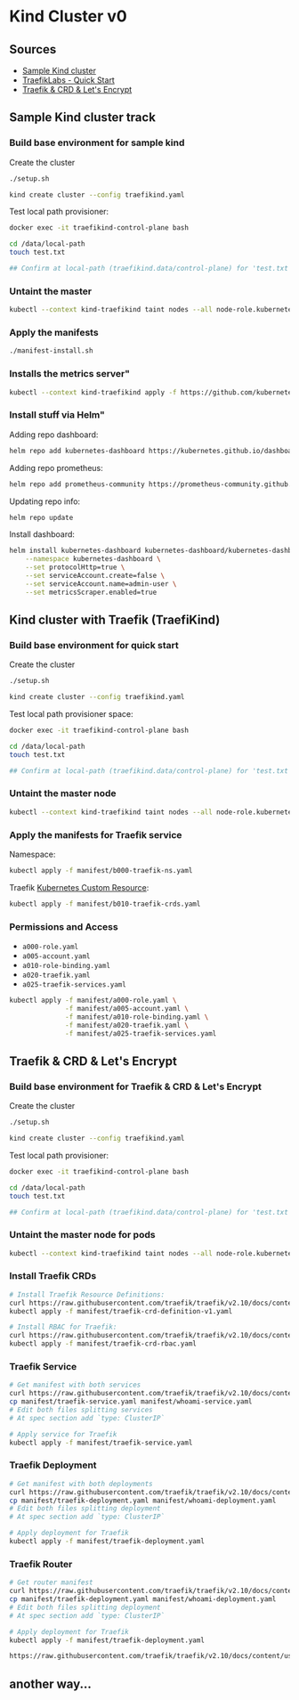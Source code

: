# Kind Cluster v0

## Sources

- [Sample Kind cluster](https://github.com/thomas-maurice/sample-kind-cluster/tree/master)
- [TraefikLabs - Quick Start](https://doc.traefik.io/traefik/getting-started/quick-start-with-kubernetes/)
- [Traefik & CRD & Let's Encrypt](https://doc.traefik.io/traefik/user-guides/crd-acme/)

## Sample Kind cluster track

### Build base environment for sample kind

Create the cluster

```sh
./setup.sh

kind create cluster --config traefikind.yaml
```

Test local path provisioner:

```sh
docker exec -it traefikind-control-plane bash

cd /data/local-path
touch test.txt

## Confirm at local-path (traefikind.data/control-plane) for 'test.txt' file existence.
```

### Untaint the master

```sh
kubectl --context kind-traefikind taint nodes --all node-role.kubernetes.io/master- || true
```

### Apply the manifests

```sh
./manifest-install.sh
```

### Installs the metrics server"

```sh
kubectl --context kind-traefikind apply -f https://github.com/kubernetes-sigs/metrics-server/releases/latest/download/components.yaml
```

### Install stuff via Helm"

Adding repo dashboard:

```sh
helm repo add kubernetes-dashboard https://kubernetes.github.io/dashboard/
```

Adding repo prometheus:

```sh
helm repo add prometheus-community https://prometheus-community.github.io/helm-charts
```

Updating repo info:

```sh
helm repo update
```

Install dashboard:

```sh
helm install kubernetes-dashboard kubernetes-dashboard/kubernetes-dashboard \
    --namespace kubernetes-dashboard \
    --set protocolHttp=true \
    --set serviceAccount.create=false \
    --set serviceAccount.name=admin-user \
    --set metricsScraper.enabled=true
```

## Kind cluster with Traefik (TraefiKind)

### Build base environment for quick start

Create the cluster

```sh
./setup.sh

kind create cluster --config traefikind.yaml
```

Test local path provisioner space:

```sh
docker exec -it traefikind-control-plane bash

cd /data/local-path
touch test.txt

## Confirm at local-path (traefikind.data/control-plane) for 'test.txt' file existence.
```

### Untaint the master node

```sh
kubectl --context kind-traefikind taint nodes --all node-role.kubernetes.io/master- || true
```

### Apply the manifests for Traefik service

Namespace:

```sh
kubectl apply -f manifest/b000-traefik-ns.yaml
```

Traefik [Kubernetes Custom Resource](https://doc.traefik.io/traefik/reference/dynamic-configuration/kubernetes-crd/):

```sh
kubectl apply -f manifest/b010-traefik-crds.yaml
```




### Permissions and Access

- `a000-role.yaml`
- `a005-account.yaml`
- `a010-role-binding.yaml`
- `a020-traefik.yaml`
- `a025-traefik-services.yaml`

```sh
kubectl apply -f manifest/a000-role.yaml \
              -f manifest/a005-account.yaml \
              -f manifest/a010-role-binding.yaml \
              -f manifest/a020-traefik.yaml \
              -f manifest/a025-traefik-services.yaml
```

## Traefik & CRD & Let's Encrypt

### Build base environment for Traefik & CRD & Let's Encrypt

Create the cluster

```sh
./setup.sh

kind create cluster --config traefikind.yaml
```

Test local path provisioner:

```sh
docker exec -it traefikind-control-plane bash

cd /data/local-path
touch test.txt

## Confirm at local-path (traefikind.data/control-plane) for 'test.txt' file existence.
```

### Untaint the master node for pods

```sh
kubectl --context kind-traefikind taint nodes --all node-role.kubernetes.io/master- || true
```

### Install Traefik CRDs

```sh
# Install Traefik Resource Definitions:
curl https://raw.githubusercontent.com/traefik/traefik/v2.10/docs/content/reference/dynamic-configuration/kubernetes-crd-definition-v1.yml -o manifest/traefik-crd-definition-v1.yaml
kubectl apply -f manifest/traefik-crd-definition-v1.yaml

# Install RBAC for Traefik:
curl https://raw.githubusercontent.com/traefik/traefik/v2.10/docs/content/reference/dynamic-configuration/kubernetes-crd-rbac.yml -o manifest/traefik-crd-rbac.yaml
kubectl apply -f manifest/traefik-crd-rbac.yaml
```

### Traefik Service

```sh
# Get manifest with both services
curl https://raw.githubusercontent.com/traefik/traefik/v2.10/docs/content/user-guides/crd-acme/02-services.yml -o manifest/traefik-service.yaml
cp manifest/traefik-service.yaml manifest/whoami-service.yaml
# Edit both files splitting services
# At spec section add `type: ClusterIP`

# Apply service for Traefik
kubectl apply -f manifest/traefik-service.yaml
```

### Traefik Deployment

```sh
# Get manifest with both deployments
curl https://raw.githubusercontent.com/traefik/traefik/v2.10/docs/content/user-guides/crd-acme/03-deployments.yml -o manifest/traefik-deployment.yaml
cp manifest/traefik-deployment.yaml manifest/whoami-deployment.yaml
# Edit both files splitting deployment
# At spec section add `type: ClusterIP`

# Apply deployment for Traefik
kubectl apply -f manifest/traefik-deployment.yaml
```

### Traefik Router

```sh
# Get router manifest
curl https://raw.githubusercontent.com/traefik/traefik/v2.10/docs/content/user-guides/crd-acme/04-ingressroutes.yml -o manifest/traefik-04-ingressroutes.yaml
cp manifest/traefik-deployment.yaml manifest/whoami-deployment.yaml
# Edit both files splitting deployment
# At spec section add `type: ClusterIP`

# Apply deployment for Traefik
kubectl apply -f manifest/traefik-deployment.yaml

https://raw.githubusercontent.com/traefik/traefik/v2.10/docs/content/user-guides/crd-acme/04-ingressroutes.yml
```

## another way...